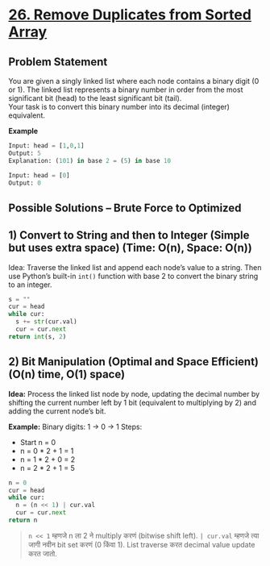 # [26. Remove Duplicates from Sorted Array](https://leetcode.com/problems/remove-duplicates-from-sorted-array/description/)

## Problem Statement
You are given a singly linked list where each node contains a binary digit (0 or 1). The linked list represents a binary number in order from the most significant bit (head) to the least significant bit (tail).  
Your task is to convert this binary number into its decimal (integer) equivalent.  

**Example**
```python
Input: head = [1,0,1]
Output: 5
Explanation: (101) in base 2 = (5) in base 10
```
```python
Input: head = [0]
Output: 0
```
## Possible Solutions – Brute Force to Optimized
## 1) Convert to String and then to Integer (Simple but uses extra space) (Time: O(n), Space: O(n))
Idea: Traverse the linked list and append each node’s value to a string. Then use Python’s built-in `int()` function with base 2 to convert the binary string to an integer.
```python
s = ""
cur = head
while cur:
  s += str(cur.val)
  cur = cur.next
return int(s, 2)
```

## 2) Bit Manipulation (Optimal and Space Efficient) (O(n) time, O(1) space) 
**Idea:** Process the linked list node by node, updating the decimal number by shifting the current number left by 1 bit (equivalent to multiplying by 2) and adding the current node’s bit.  

**Example:**
Binary digits: 1 → 0 → 1
Steps:
- Start n = 0
- n = 0 * 2 + 1 = 1
- n = 1 * 2 + 0 = 2
- n = 2 * 2 + 1 = 5
```python
n = 0
cur = head
while cur:
  n = (n << 1) | cur.val
  cur = cur.next
return n
```
> `n << 1` म्हणजे n ला 2 ने multiply करणं (bitwise shift left).
> `| cur.val` म्हणजे त्या जागी नवीन bit set करणं (0 किंवा 1).
> List traverse करत decimal value update करत जातो.


